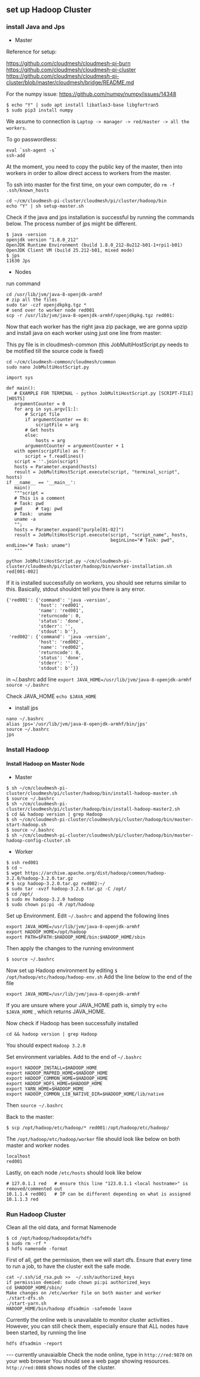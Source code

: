 ## set up Hadoop Cluster

### install Java and Jps
 - Master
 
 Reference for setup:

<https://github.com/cloudmesh/cloudmesh-pi-burn>
<https://github.com/cloudmesh/cloudmesh-pi-cluster>
<https://github.com/cloudmesh/cloudmesh-pi-cluster/blob/master/cloudmesh/bridge/README.md>

For the numpy issue:
<https://github.com/numpy/numpy/issues/14348>

```
$ echo "Y" | sudo apt install libatlas3-base libgfortran5
$ sudo pip3 install numpy
```

We assume to connection is `Laptop -> manager -> red/master -> all the workers`.

To go passwordless:

```
eval `ssh-agent -s` 
ssh-add
```

At the moment, you need to copy the public key of the master, then into
 workers in order to allow direct access to workers from the master. 

To ssh into master for the first time, on your own computer, do
`rm -f .ssh/known_hosts`

```
cd ~/cm/cloudmesh-pi-cluster/cloudmesh/pi/cluster/hadoop/bin
echo "Y" | sh setup-master.sh
```

Check if the java and jps installation is successful by running the commands
 below. The process number of jps might be different.
 
```
$ java -version
openjdk version "1.8.0_212"
OpenJDK Runtime Environment (build 1.8.0_212-8u212-b01-1+rpi1-b01)
OpenJDK Client VM (build 25.212-b01, mixed mode)
$ jps
11630 Jps
```
 
 - Nodes 

 run command 

```
cd /usr/lib/jvm/java-8-openjdk-armhf
# zip all the files
sudo tar -czf openjdkpkg.tgz *
# send over to worker node red001
scp -r /usr/lib/jvm/java-8-openjdk-armhf/openjdkpkg.tgz red001:
```

Now that each worker has the right java zip package, we are gonna upzip and
 install java on each worker using just one line from master:
 
 This py file is in cloudmesh-common (this JobMultiHostScript.py needs to be
  motified till the source code is fixed)
 ```
cd ~/cm/cloudmesh-common/cloudmesh/common
sudo nano JobMultiHostScript.py
```
 ```
 import sys
 
def main():
    # EXAMPLE FOR TERMINAL - python JobMultiHostScript.py [SCRIPT-FILE] [HOSTS]
    argumentCounter = 0
    for arg in sys.argv[1:]:
        # Script file
        if argumentCounter == 0:
            scriptFile = arg
        # Get hosts
        else:
            hosts = arg
        argumentCounter = argumentCounter + 1
    with open(scriptFile) as f:
        script = f.readlines()
    script = ''.join(script)
    hosts = Parameter.expand(hosts)
    result = JobMultiHostScript.execute(script, "terminal_script", hosts)
if __name__ == '__main__':
    main()
    """script =
    # This is a comment
    # Task: pwd
    pwd     # tag: pwd
    # Task:  uname
    uname -a
    "";
    hosts = Parameter.expand("purple[01-02]")
    result = JobMultiHostScript.execute(script, "script_name", hosts,
                                        beginLine="# Task: pwd", endLine="# Task: uname")
    """
 ```
 
 `python JobMultiHostScript.py ~/cm/cloudmesh-pi-cluster/cloudmesh/pi/cluster/hadoop/bin/worker-installation.sh red[001-002]`

If it is installed successfully on workers, you should see returns similar to
 this. Basically, stdout shouldnt tell you there is any error.
 
```
{'red001': {'command': 'java -version',
            'host': 'red001',
            'name': 'red001',
            'returncode': 0,
            'status': 'done',
            'stderr': '',
            'stdout': b''},
 'red002': {'command': 'java -version',
            'host': 'red002',
            'name': 'red002',
            'returncode': 0,
            'status': 'done',
            'stderr': '',
            'stdout': b''}}
```


in ~/.bashrc add line `export JAVA_HOME=/usr/lib/jvm/java-8-openjdk-armhf`
`source ~/.bashrc`

Check JAVA_HOME
`echo $JAVA_HOME`

 - install jps
 
```
nano ~/.bashrc
alias jps='/usr/lib/jvm/java-8-openjdk-armhf/bin/jps'
source ~/.bashrc
jps
```

### Install Hadoop

#### Install Hadoop on Master Node  

 - Master
 
```buildoutcfg
$ sh ~/cm/cloudmesh-pi-cluster/cloudmesh/pi/cluster/hadoop/bin/install-hadoop-master.sh
$ source ~/.bashrc
$ sh ~/cm/cloudmesh-pi-cluster/cloudmesh/pi/cluster/hadoop/bin/install-hadoop-master2.sh
$ cd && hadoop version | grep Hadoop
$ sh ~/cm/cloudmesh-pi-cluster/cloudmesh/pi/cluster/hadoop/bin/master-start-hadoop.sh
$ source ~/.bashrc
$ sh ~/cm/cloudmesh-pi-cluster/cloudmesh/pi/cluster/hadoop/bin/master-hadoop-config-cluster.sh
```

 - Worker

```
$ ssh red001
$ cd ~
$ wget https://archive.apache.org/dist/hadoop/common/hadoop-3.2.0/hadoop-3.2.0.tar.gz
# $ scp hadoop-3.2.0.tar.gz red002:~/
$ sudo tar -xvzf hadoop-3.2.0.tar.gz -C /opt/
$ cd /opt/
$ sudo mv hadoop-3.2.0 hadoop
$ sudo chown pi:pi -R /opt/hadoop
```

Set up Environment. Edit `~/.bashrc` and append the following lines
```buildoutcfg
export JAVA_HOME=/usr/lib/jvm/java-8-openjdk-armhf
export HADOOP_HOME=/opt/hadoop
export PATH=$PATH:$HADOOP_HOME/bin:$HADOOP_HOME/sbin
```

Then apply the changes to the running environment
```
$ source ~/.bashrc
```

Now set up Hadoop environment by editing `$ /opt/hadoop/etc/hadoop/hadoop-env.sh`
Add the line below to the end of the file
```
export JAVA_HOME=/usr/lib/jvm/java-8-openjdk-armhf
```
If you are unsure where your JAVA_HOME path is, simply try 
`echo $JAVA_HOME`
, which returns JAVA_HOME.

Now check if Hadoop has been successfully installed
```buildoutcfg
cd && hadoop version | grep Hadoop
```
You should expect `Hadoop 3.2.0`

Set environment variables. Add to the end of `~/.bashrc`
```buildoutcfg
export HADOOP_INSTALL=$HADOOP_HOME
export HADOOP_MAPRED_HOME=$HADOOP_HOME
export HADOOP_COMMON_HOME=$HADOOP_HOME
export HADOOP_HDFS_HOME=$HADOOP_HOME
export YARN_HOME=$HADOOP_HOME
export HADOOP_COMMON_LIB_NATIVE_DIR=$HADOOP_HOME/lib/native
```
Then `source ~/.bashrc`


Back to the master:
```buildoutcfg
$ scp /opt/hadoop/etc/hadoop/* red001:/opt/hadoop/etc/hadoop/
```

The `/opt/hadoop/etc/hadoop/worker` file should look like below on both master
 and worker nodes
 
```
localhost
red001
```

Lastly, on each node `/etc/hosts` should look like below
```
# 127.0.1.1 red   # ensure this line "123.0.1.1 <local hostname>" is removed/commented out   
10.1.1.4 red001   # IP can be different depending on what is assigned
10.1.1.3 red
```

### Run Hadoop Cluster 

Clean all the old data, and format Namenode

```
$ cd /opt/hadoop/hadoopdata/hdfs
$ sudo rm -rf *
$ hdfs namenode -format
```

First of all, get the permission, then we will start dfs. Ensure that every time
 to run a job, to have the cluster exit
 the safe mode. 

```
cat ~/.ssh/id_rsa.pub >>  ~/.ssh/authorized_keys
if permission demied: sudo chown pi:pi authorized_keys
cd $HADOOP_HOME/sbin/
Make changes on /etc/worker file on both master and worker
./start-dfs.sh
./start-yarn.sh
HADOOP_HOME/bin/hadoop dfsadmin -safemode leave
```

Currently the online web is unavailable to monitor cluster activities
. However, you can still check them, especially ensure that ALL nodes have
 been started, by running the line

```
hdfs dfsadmin -report
```

--- currently unavaialble
Check the node online, type in `http://red:9870` on your web browser
You should see a web page showing resources.
`http://red:8088` shows nodes of the cluster. 
